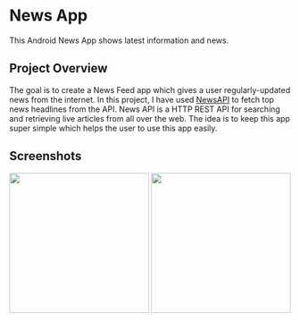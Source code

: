 # News App

This Android News App shows latest information and news.

## Project Overview

The goal is to create a News Feed app which gives a user regularly-updated news from the internet. In this project, I have used [NewsAPI](https://newsapi.org/) to fetch top news headlines from the API. News API is a HTTP REST API for searching and retrieving live articles from all over the web.
The idea is to keep this app super simple which helps the user to use this app easily.

## Screenshots

<img src = "https://user-images.githubusercontent.com/43115488/109969024-69589700-7d19-11eb-8f0c-75bdfb94458b.png" width="250" >
<img src = "https://user-images.githubusercontent.com/43115488/109969048-707fa500-7d19-11eb-8499-e5622dafa550.png" width="250" >

